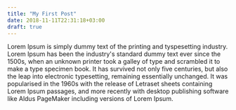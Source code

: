```yaml
---
title: "My First Post"
date: 2018-11-11T22:31:18+03:00
draft: true
---
```


Lorem Ipsum is simply dummy text of the printing and tyspesetting industry. Lorem Ipsum has been the industry's standard dummy text ever since the 1500s, when an unknown printer took a galley of type and scrambled it to make a type specimen book. It has survived not only five centuries, but also the leap into electronic typesetting, remaining essentially unchanged. It was popularised in the 1960s with the release of Letraset sheets containing Lorem Ipsum passages, and more recently with desktop publishing software like Aldus PageMaker including versions of Lorem Ipsum.